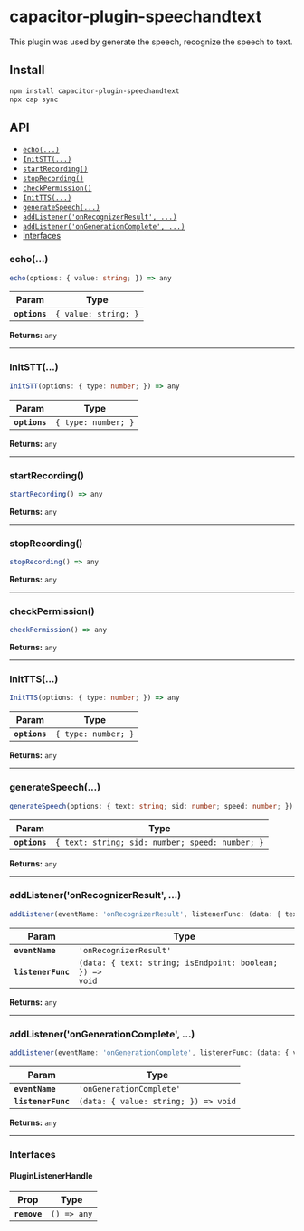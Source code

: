 # capacitor-plugin-speechandtext

This plugin was used by generate the speech, recognize the speech to text.

## Install

```bash
npm install capacitor-plugin-speechandtext
npx cap sync
```

## API

<docgen-index>

* [`echo(...)`](#echo)
* [`InitSTT(...)`](#initstt)
* [`startRecording()`](#startrecording)
* [`stopRecording()`](#stoprecording)
* [`checkPermission()`](#checkpermission)
* [`InitTTS(...)`](#inittts)
* [`generateSpeech(...)`](#generatespeech)
* [`addListener('onRecognizerResult', ...)`](#addlisteneronrecognizerresult-)
* [`addListener('onGenerationComplete', ...)`](#addlistenerongenerationcomplete-)
* [Interfaces](#interfaces)

</docgen-index>

<docgen-api>
<!--Update the source file JSDoc comments and rerun docgen to update the docs below-->

### echo(...)

```typescript
echo(options: { value: string; }) => any
```

| Param         | Type                            |
| ------------- | ------------------------------- |
| **`options`** | <code>{ value: string; }</code> |

**Returns:** <code>any</code>

--------------------


### InitSTT(...)

```typescript
InitSTT(options: { type: number; }) => any
```

| Param         | Type                           |
| ------------- | ------------------------------ |
| **`options`** | <code>{ type: number; }</code> |

**Returns:** <code>any</code>

--------------------


### startRecording()

```typescript
startRecording() => any
```

**Returns:** <code>any</code>

--------------------


### stopRecording()

```typescript
stopRecording() => any
```

**Returns:** <code>any</code>

--------------------


### checkPermission()

```typescript
checkPermission() => any
```

**Returns:** <code>any</code>

--------------------


### InitTTS(...)

```typescript
InitTTS(options: { type: number; }) => any
```

| Param         | Type                           |
| ------------- | ------------------------------ |
| **`options`** | <code>{ type: number; }</code> |

**Returns:** <code>any</code>

--------------------


### generateSpeech(...)

```typescript
generateSpeech(options: { text: string; sid: number; speed: number; }) => any
```

| Param         | Type                                                       |
| ------------- | ---------------------------------------------------------- |
| **`options`** | <code>{ text: string; sid: number; speed: number; }</code> |

**Returns:** <code>any</code>

--------------------


### addListener('onRecognizerResult', ...)

```typescript
addListener(eventName: 'onRecognizerResult', listenerFunc: (data: { text: string; isEndpoint: boolean; }) => void) => any
```

| Param              | Type                                                                   |
| ------------------ | ---------------------------------------------------------------------- |
| **`eventName`**    | <code>'onRecognizerResult'</code>                                      |
| **`listenerFunc`** | <code>(data: { text: string; isEndpoint: boolean; }) =&gt; void</code> |

**Returns:** <code>any</code>

--------------------


### addListener('onGenerationComplete', ...)

```typescript
addListener(eventName: 'onGenerationComplete', listenerFunc: (data: { value: string; }) => void) => any
```

| Param              | Type                                               |
| ------------------ | -------------------------------------------------- |
| **`eventName`**    | <code>'onGenerationComplete'</code>                |
| **`listenerFunc`** | <code>(data: { value: string; }) =&gt; void</code> |

**Returns:** <code>any</code>

--------------------


### Interfaces


#### PluginListenerHandle

| Prop         | Type                      |
| ------------ | ------------------------- |
| **`remove`** | <code>() =&gt; any</code> |

</docgen-api>
